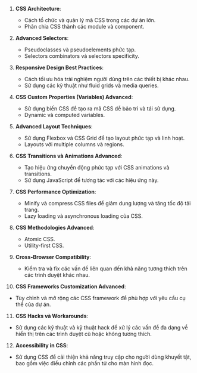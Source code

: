 1. **CSS Architecture**:

   - Cách tổ chức và quản lý mã CSS trong các dự án lớn.
   - Phân chia CSS thành các module và component.

2. **Advanced Selectors**:

   - Pseudoclasses và pseudoelements phức tạp.
   - Selectors combinators và selectors specificity.

3. **Responsive Design Best Practices**:

   - Cách tối ưu hóa trải nghiệm người dùng trên các thiết bị khác nhau.
   - Sử dụng các kỹ thuật như fluid grids và media queries.

4. **CSS Custom Properties (Variables) Advanced**:

   - Sử dụng biến CSS để tạo ra mã CSS dễ bảo trì và tái sử dụng.
   - Dynamic và computed variables.

5. **Advanced Layout Techniques**:

   - Sử dụng Flexbox và CSS Grid để tạo layout phức tạp và linh hoạt.
   - Layouts với multiple columns và regions.

6. **CSS Transitions và Animations Advanced**:

   - Tạo hiệu ứng chuyển động phức tạp với CSS animations và transitions.
   - Sử dụng JavaScript để tương tác với các hiệu ứng này.

7. **CSS Performance Optimization**:

   - Minify và compress CSS files để giảm dung lượng và tăng tốc độ tải trang.
   - Lazy loading và asynchronous loading của CSS.

8. **CSS Methodologies Advanced**:

   - Atomic CSS.
   - Utility-first CSS.

9. **Cross-Browser Compatibility**:

   - Kiểm tra và fix các vấn đề liên quan đến khả năng tương thích trên các trình duyệt khác nhau.

10. **CSS Frameworks Customization Advanced**:

   - Tùy chỉnh và mở rộng các CSS framework để phù hợp với yêu cầu cụ thể của dự án.

11. **CSS Hacks và Workarounds**:

   - Sử dụng các kỹ thuật và kỹ thuật hack để xử lý các vấn đề đa dạng về hiển thị trên các trình duyệt cũ hoặc không tương thích.

12. **Accessibility in CSS**:
   - Sử dụng CSS để cải thiện khả năng truy cập cho người dùng khuyết tật, bao gồm việc điều chỉnh các phần tử cho màn hình đọc.
